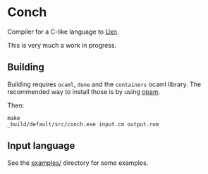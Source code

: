 Conch
=====

Compiler for a C-like language to [Uxn](https://wiki.xxiivv.com/site/uxn.html).

This is very much a work in progress.

Building
--------

Building requires `ocaml`, `dune` and the `containers` ocaml library.
The recommended way to install those is by using [opam](https://opam.ocaml.org).

Then:

```
make
_build/default/src/conch.exe input.cm output.rom
```

Input language
--------------

See the [examples/](examples) directory for some examples.
